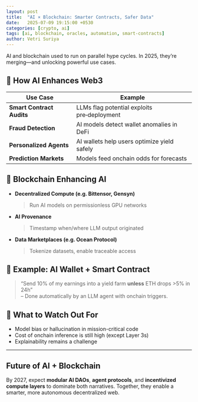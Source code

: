 ```yaml
---
layout: post
title:  "AI × Blockchain: Smarter Contracts, Safer Data"
date:   2025-07-09 19:15:00 +0530
categories: [crypto, ai]
tags: [ai, blockchain, oracles, automation, smart-contracts]
author: Vetri Suriya
---
```


AI and blockchain used to run on parallel hype cycles. In 2025, they’re merging—and unlocking powerful use cases.

## 🤖 How AI Enhances Web3

| Use Case                | Example                                       |
|-------------------------|-----------------------------------------------|
| **Smart Contract Audits** | LLMs flag potential exploits pre‑deployment |
| **Fraud Detection**       | AI models detect wallet anomalies in DeFi   |
| **Personalized Agents**   | AI wallets help users optimize yield safely |
| **Prediction Markets**    | Models feed onchain odds for forecasts      |

## 🔗 Blockchain Enhancing AI

- **Decentralized Compute (e.g. Bittensor, Gensyn)**  
  > Run AI models on permissionless GPU networks  
- **AI Provenance**  
  > Timestamp when/where LLM output originated  
- **Data Marketplaces (e.g. Ocean Protocol)**  
  > Tokenize datasets, enable traceable access

## 🧠 Example: AI Wallet + Smart Contract

> “Send 10% of my earnings into a yield farm **unless** ETH drops >5% in 24h”  
– Done automatically by an LLM agent with onchain triggers.

## 🔐 What to Watch Out For

- Model bias or hallucination in mission-critical code  
- Cost of onchain inference is still high (except Layer 3s)  
- Explainability remains a challenge

---

## Future of AI + Blockchain

By 2027, expect **modular AI DAOs**, **agent protocols**, and **incentivized compute layers** to dominate both narratives. Together, they enable a smarter, more autonomous decentralized web.

